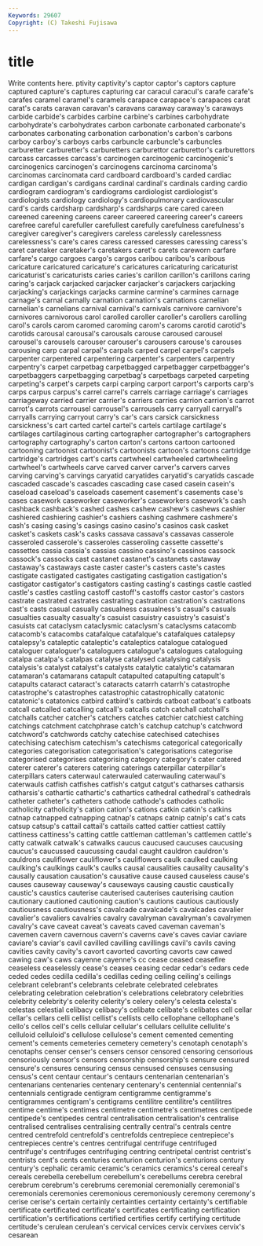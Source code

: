 ```yaml
---
Keywords: 29607 
Copyright: (C) Takeshi Fujisawa
---
```


# title

Write contents here.
ptivity captivity's captor captor's captors capture captured capture's captures capturing
car caracul caracul's carafe carafe's carafes caramel caramel's caramels carapace
carapace's carapaces carat carat's carats caravan caravan's caravans caraway caraway's
caraways carbide carbide's carbides carbine carbine's carbines carbohydrate carbohydrate's carbohydrates
carbon carbonate carbonated carbonate's carbonates carbonating carbonation carbonation's carbon's carbons
carboy carboy's carboys carbs carbuncle carbuncle's carbuncles carburetter carburetter's carburetters
carburettor carburettor's carburettors carcass carcasses carcass's carcinogen carcinogenic carcinogenic's carcinogenics
carcinogen's carcinogens carcinoma carcinoma's carcinomas carcinomata card cardboard cardboard's carded
cardiac cardigan cardigan's cardigans cardinal cardinal's cardinals carding cardio cardiogram
cardiogram's cardiograms cardiologist cardiologist's cardiologists cardiology cardiology's cardiopulmonary cardiovascular card's
cards cardsharp cardsharp's cardsharps care cared careen careened careening careens
career careered careering career's careers carefree careful carefuller carefullest carefully
carefulness carefulness's caregiver caregiver's caregivers careless carelessly carelessness carelessness's care's
cares caress caressed caresses caressing caress's caret caretaker caretaker's caretakers
caret's carets careworn carfare carfare's cargo cargoes cargo's cargos caribou
caribou's caribous caricature caricatured caricature's caricatures caricaturing caricaturist caricaturist's caricaturists
caries caries's carillon carillon's carillons caring caring's carjack carjacked carjacker
carjacker's carjackers carjacking carjacking's carjackings carjacks carmine carmine's carmines carnage
carnage's carnal carnally carnation carnation's carnations carnelian carnelian's carnelians carnival
carnival's carnivals carnivore carnivore's carnivores carnivorous carol carolled caroller caroller's
carollers carolling carol's carols carom caromed caroming carom's caroms carotid
carotid's carotids carousal carousal's carousals carouse caroused carousel carousel's carousels
carouser carouser's carousers carouse's carouses carousing carp carpal carpal's carpals
carped carpel carpel's carpels carpenter carpentered carpentering carpenter's carpenters carpentry
carpentry's carpet carpetbag carpetbagged carpetbagger carpetbagger's carpetbaggers carpetbagging carpetbag's carpetbags
carpeted carpeting carpeting's carpet's carpets carpi carping carport carport's carports
carp's carps carpus carpus's carrel carrel's carrels carriage carriage's carriages
carriageway carried carrier carrier's carriers carries carrion carrion's carrot carrot's
carrots carrousel carrousel's carrousels carry carryall carryall's carryalls carrying carryout
carry's car's cars carsick carsickness carsickness's cart carted cartel cartel's
cartels cartilage cartilage's cartilages cartilaginous carting cartographer cartographer's cartographers cartography
cartography's carton carton's cartons cartoon cartooned cartooning cartoonist cartoonist's cartoonists
cartoon's cartoons cartridge cartridge's cartridges cart's carts cartwheel cartwheeled cartwheeling
cartwheel's cartwheels carve carved carver carver's carvers carves carving carving's
carvings caryatid caryatides caryatid's caryatids cascade cascaded cascade's cascades cascading
case cased casein casein's caseload caseload's caseloads casement casement's casements
case's cases casework caseworker caseworker's caseworkers casework's cash cashback cashback's
cashed cashes cashew cashew's cashews cashier cashiered cashiering cashier's cashiers
cashing cashmere cashmere's cash's casing casing's casings casino casino's casinos
cask casket casket's caskets cask's casks cassava cassava's cassavas casserole
casseroled casserole's casseroles casseroling cassette cassette's cassettes cassia cassia's cassias
cassino cassino's cassinos cassock cassock's cassocks cast castanet castanet's castanets
castaway castaway's castaways caste caster caster's casters caste's castes castigate
castigated castigates castigating castigation castigation's castigator castigator's castigators casting casting's
castings castle castled castle's castles castling castoff castoff's castoffs castor
castor's castors castrate castrated castrates castrating castration castration's castrations cast's
casts casual casually casualness casualness's casual's casuals casualties casualty casualty's
casuist casuistry casuistry's casuist's casuists cat cataclysm cataclysmic cataclysm's cataclysms
catacomb catacomb's catacombs catafalque catafalque's catafalques catalepsy catalepsy's cataleptic cataleptic's
cataleptics catalogue catalogued cataloguer cataloguer's cataloguers catalogue's catalogues cataloguing catalpa
catalpa's catalpas catalyse catalysed catalysing catalysis catalysis's catalyst catalyst's catalysts
catalytic catalytic's catamaran catamaran's catamarans catapult catapulted catapulting catapult's catapults
cataract cataract's cataracts catarrh catarrh's catastrophe catastrophe's catastrophes catastrophic catastrophically
catatonic catatonic's catatonics catbird catbird's catbirds catboat catboat's catboats catcall
catcalled catcalling catcall's catcalls catch catchall catchall's catchalls catcher catcher's
catchers catches catchier catchiest catching catchings catchment catchphrase catch's catchup
catchup's catchword catchword's catchwords catchy catechise catechised catechises catechising catechism
catechism's catechisms categorical categorically categories categorisation categorisation's categorisations categorise categorised
categorises categorising category category's cater catered caterer caterer's caterers catering
caterings caterpillar caterpillar's caterpillars caters caterwaul caterwauled caterwauling caterwaul's caterwauls
catfish catfishes catfish's catgut catgut's catharses catharsis catharsis's cathartic cathartic's
cathartics cathedral cathedral's cathedrals catheter catheter's catheters cathode cathode's cathodes
catholic catholicity catholicity's cation cation's cations catkin catkin's catkins catnap
catnapped catnapping catnap's catnaps catnip catnip's cat's cats catsup catsup's
cattail cattail's cattails catted cattier cattiest cattily cattiness cattiness's catting
cattle cattleman cattleman's cattlemen cattle's catty catwalk catwalk's catwalks caucus
caucused caucuses caucusing caucus's caucussed caucussing caudal caught cauldron cauldron's
cauldrons cauliflower cauliflower's cauliflowers caulk caulked caulking caulking's caulkings caulk's
caulks causal causalities causality causality's causally causation causation's causative cause
caused causeless cause's causes causeway causeway's causeways causing caustic caustically
caustic's caustics cauterise cauterised cauterises cauterising caution cautionary cautioned cautioning
caution's cautions cautious cautiously cautiousness cautiousness's cavalcade cavalcade's cavalcades cavalier
cavalier's cavaliers cavalries cavalry cavalryman cavalryman's cavalrymen cavalry's cave caveat
caveat's caveats caved caveman caveman's cavemen cavern cavernous cavern's caverns
cave's caves caviar caviare caviare's caviar's cavil cavilled cavilling cavillings
cavil's cavils caving cavities cavity cavity's cavort cavorted cavorting cavorts
caw cawed cawing caw's caws cayenne cayenne's cc cease ceased
ceasefire ceaseless ceaselessly cease's ceases ceasing cedar cedar's cedars cede
ceded cedes cedilla cedilla's cedillas ceding ceiling ceiling's ceilings celebrant
celebrant's celebrants celebrate celebrated celebrates celebrating celebration celebration's celebrations celebratory
celebrities celebrity celebrity's celerity celerity's celery celery's celesta celesta's celestas
celestial celibacy celibacy's celibate celibate's celibates cell cellar cellar's cellars
celli cellist cellist's cellists cello cellophane cellophane's cello's cellos cell's
cells cellular cellular's cellulars cellulite cellulite's celluloid celluloid's cellulose cellulose's
cement cemented cementing cement's cements cemeteries cemetery cemetery's cenotaph cenotaph's
cenotaphs censer censer's censers censor censored censoring censorious censoriously censor's
censors censorship censorship's censure censured censure's censures censuring census censused
censuses censusing census's cent centaur centaur's centaurs centenarian centenarian's centenarians
centenaries centenary centenary's centennial centennial's centennials centigrade centigram centigramme centigramme's
centigrammes centigram's centigrams centilitre centilitre's centilitres centime centime's centimes centimetre
centimetre's centimetres centipede centipede's centipedes central centralisation centralisation's centralise centralised
centralises centralising centrally central's centrals centre centred centrefold centrefold's centrefolds
centrepiece centrepiece's centrepieces centre's centres centrifugal centrifuge centrifuged centrifuge's centrifuges
centrifuging centring centripetal centrist centrist's centrists cent's cents centuries centurion
centurion's centurions century century's cephalic ceramic ceramic's ceramics ceramics's cereal
cereal's cereals cerebella cerebellum cerebellum's cerebellums cerebra cerebral cerebrum cerebrum's
cerebrums ceremonial ceremonially ceremonial's ceremonials ceremonies ceremonious ceremoniously ceremony ceremony's
cerise cerise's certain certainly certainties certainty certainty's certifiable certificate certificated
certificate's certificates certificating certification certification's certifications certified certifies certify certifying
certitude certitude's cerulean cerulean's cervical cervices cervix cervixes cervix's cesarean
